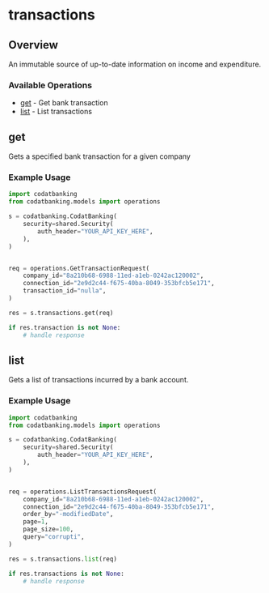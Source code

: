 # transactions

## Overview

An immutable source of up-to-date information on income and expenditure.

### Available Operations

* [get](#get) - Get bank transaction
* [list](#list) - List transactions

## get

Gets a specified bank transaction for a given company

### Example Usage

```python
import codatbanking
from codatbanking.models import operations

s = codatbanking.CodatBanking(
    security=shared.Security(
        auth_header="YOUR_API_KEY_HERE",
    ),
)


req = operations.GetTransactionRequest(
    company_id="8a210b68-6988-11ed-a1eb-0242ac120002",
    connection_id="2e9d2c44-f675-40ba-8049-353bfcb5e171",
    transaction_id="nulla",
)

res = s.transactions.get(req)

if res.transaction is not None:
    # handle response
```

## list

Gets a list of transactions incurred by a bank account.

### Example Usage

```python
import codatbanking
from codatbanking.models import operations

s = codatbanking.CodatBanking(
    security=shared.Security(
        auth_header="YOUR_API_KEY_HERE",
    ),
)


req = operations.ListTransactionsRequest(
    company_id="8a210b68-6988-11ed-a1eb-0242ac120002",
    connection_id="2e9d2c44-f675-40ba-8049-353bfcb5e171",
    order_by="-modifiedDate",
    page=1,
    page_size=100,
    query="corrupti",
)

res = s.transactions.list(req)

if res.transactions is not None:
    # handle response
```
